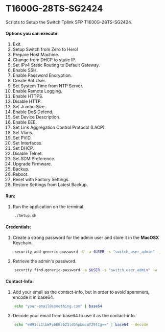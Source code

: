 # T1600G-28TS-SG2424
Scripts to Setup the Switch Tplink SFP T1600G-28TS-SG2424.

#### Options you can execute:
1. Exit.
2. Setup Switch from Zero to Hero!
3. Prepare Host Machine.
4. Change from DHCP to static IP.
5. Set IPv4 Static Routing to Default Gateway.
6. Enable SSH.
7. Enable Password Encryption.
8. Create Bot User.
9. Set System Time from NTP Server.
10. Enable Remote Logging.
11. Enable HTTPS.
12. Disable HTTP.
13. Set Jumbo Size.
14. Enable DoS Defend.
15. Set Device Description.
16. Enable EEE.
17. Set Link Aggregation Control Protocol (LACP).
18. Set Vlans.
19. Set PVID.
20. Set Interfaces.
21. Set DHCP.
22. Disable Telnet.
23. Set SDM Preference.
24. Upgrade Firmware.
25. Backup.
26. Reboot.
27. Reset with Factory Settings.
28. Restore Settings from Latest Backup.

#### Run:
1. Run the application on the terminal.
```bash
    ./Setup.sh
```    

#### Credentials:
1. Create a strong password for the admin user and store it in the **MacOSX** Keychain.
```bash
    security add-generic-password -U -a $USER -s "switch_user_admin" -j "Password for the admin user in the TP-Link Switch." -w $(openssl rand -base64 32 | colrm 33)
```    

2. Retrieve the admin's password.
```bash
    security find-generic-password -a $USER -s "switch_user_admin" -w | tr -d '\n' | pbcopy
```

#### Contact-Info:
1. Add your email as the contact-info, but in order to avoid spammers, encode it in base64.
```bash
    echo "your-email@something.com" | base64
```

2. Decode your email from base64 to use it as the contact-info.
```bash
    echo "eW91ci1lbWFpbEBzb21ldGhpbmcuY29tCg==" | base64 --decode
```
